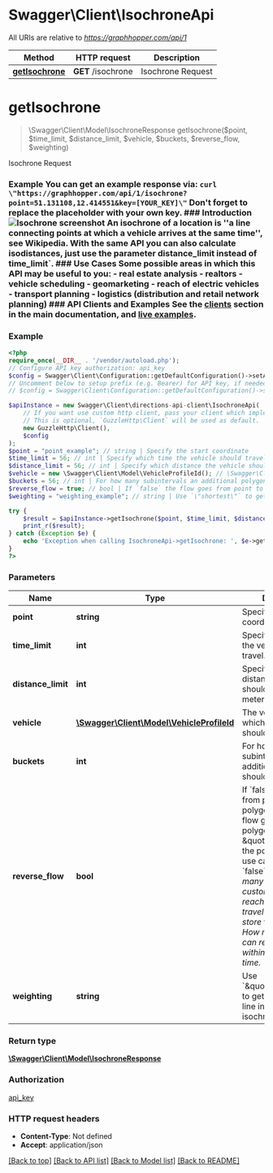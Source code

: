 # Swagger\Client\IsochroneApi

All URIs are relative to *https://graphhopper.com/api/1*

Method | HTTP request | Description
------------- | ------------- | -------------
[**getIsochrone**](IsochroneApi.md#getisochrone) | **GET** /isochrone | Isochrone Request

# **getIsochrone**
> \Swagger\Client\Model\IsochroneResponse getIsochrone($point, $time_limit, $distance_limit, $vehicle, $buckets, $reverse_flow, $weighting)

Isochrone Request

### Example You can get an example response via:  ``` curl \"https://graphhopper.com/api/1/isochrone?point=51.131108,12.414551&key=[YOUR_KEY]\" ```  Don't forget to replace the placeholder with your own key.  ### Introduction ![Isochrone screenshot](./img/isochrone-example.png)  An isochrone of a location is ''a line connecting points at which a vehicle arrives at the same time'', see Wikipedia. With the same API you can also calculate isodistances, just use the parameter distance_limit instead of time_limit`.  ### Use Cases Some possible areas in which this API may be useful to you:  - real estate analysis - realtors - vehicle scheduling - geomarketing - reach of electric vehicles - transport planning - logistics (distribution and retail network planning)  ### API Clients and Examples See the [clients](#section/API-Clients) section in the main documentation, and [live examples](https://graphhopper.com/api/1/examples/#isochrone).

### Example
```php
<?php
require_once(__DIR__ . '/vendor/autoload.php');
// Configure API key authorization: api_key
$config = Swagger\Client\Configuration::getDefaultConfiguration()->setApiKey('key', 'YOUR_API_KEY');
// Uncomment below to setup prefix (e.g. Bearer) for API key, if needed
// $config = Swagger\Client\Configuration::getDefaultConfiguration()->setApiKeyPrefix('key', 'Bearer');

$apiInstance = new Swagger\Client\directions-api-client\IsochroneApi(
    // If you want use custom http client, pass your client which implements `GuzzleHttp\ClientInterface`.
    // This is optional, `GuzzleHttp\Client` will be used as default.
    new GuzzleHttp\Client(),
    $config
);
$point = "point_example"; // string | Specify the start coordinate
$time_limit = 56; // int | Specify which time the vehicle should travel. In seconds.
$distance_limit = 56; // int | Specify which distance the vehicle should travel. In meters.
$vehicle = new \Swagger\Client\Model\VehicleProfileId(); // \Swagger\Client\Model\VehicleProfileId | The vehicle profile for which the route should be calculated.
$buckets = 56; // int | For how many subintervals an additional polygon should be calculated.
$reverse_flow = true; // bool | If `false` the flow goes from point to the polygon, if `true` the flow goes from the polygon \"inside\" to the point. Example use case for `false`&#58; *How many potential customer can be reached within 30min travel time from your store* vs. `true`&#58; *How many customers can reach your store within 30min travel time.*
$weighting = "weighting_example"; // string | Use `\"shortest\"` to get an isodistance line instead of an isochrone.

try {
    $result = $apiInstance->getIsochrone($point, $time_limit, $distance_limit, $vehicle, $buckets, $reverse_flow, $weighting);
    print_r($result);
} catch (Exception $e) {
    echo 'Exception when calling IsochroneApi->getIsochrone: ', $e->getMessage(), PHP_EOL;
}
?>
```

### Parameters

Name | Type | Description  | Notes
------------- | ------------- | ------------- | -------------
 **point** | **string**| Specify the start coordinate |
 **time_limit** | **int**| Specify which time the vehicle should travel. In seconds. | [optional]
 **distance_limit** | **int**| Specify which distance the vehicle should travel. In meters. | [optional]
 **vehicle** | [**\Swagger\Client\Model\VehicleProfileId**](../Model/.md)| The vehicle profile for which the route should be calculated. | [optional]
 **buckets** | **int**| For how many subintervals an additional polygon should be calculated. | [optional]
 **reverse_flow** | **bool**| If &#x60;false&#x60; the flow goes from point to the polygon, if &#x60;true&#x60; the flow goes from the polygon \&quot;inside\&quot; to the point. Example use case for &#x60;false&#x60;&amp;#58; *How many potential customer can be reached within 30min travel time from your store* vs. &#x60;true&#x60;&amp;#58; *How many customers can reach your store within 30min travel time.* | [optional]
 **weighting** | **string**| Use &#x60;\&quot;shortest\&quot;&#x60; to get an isodistance line instead of an isochrone. | [optional]

### Return type

[**\Swagger\Client\Model\IsochroneResponse**](../Model/IsochroneResponse.md)

### Authorization

[api_key](../../README.md#api_key)

### HTTP request headers

 - **Content-Type**: Not defined
 - **Accept**: application/json

[[Back to top]](#) [[Back to API list]](../../README.md#documentation-for-api-endpoints) [[Back to Model list]](../../README.md#documentation-for-models) [[Back to README]](../../README.md)


